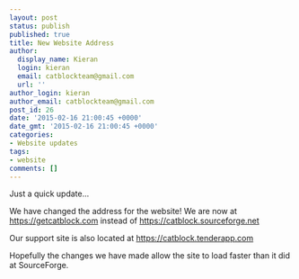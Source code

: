 ```yaml
---
layout: post
status: publish
published: true
title: New Website Address
author:
  display_name: Kieran
  login: kieran
  email: catblockteam@gmail.com
  url: ''
author_login: kieran
author_email: catblockteam@gmail.com
post_id: 26
date: '2015-02-16 21:00:45 +0000'
date_gmt: '2015-02-16 21:00:45 +0000'
categories:
- Website updates
tags:
- website
comments: []
---
```

<p>Just a quick update...</p>
<p>We have changed the address for the website! We are now at <a href="https://getcatblock.com">https://getcatblock.com</a> instead of <a href="https://catblock.sourceforge.net">https://catblock.sourceforge.net</a></p>
<p>Our support site is also located at <a href="https://catblock.tenderapp.com">https://catblock.tenderapp.com</a></p>
<p>Hopefully the changes we have made allow the site to load faster than it did at SourceForge.</p>
<!--more-->
